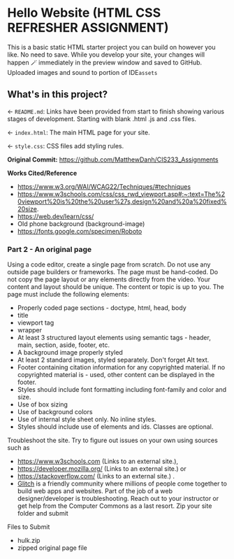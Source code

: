 # Hello Website (HTML CSS REFRESHER ASSIGNMENT)

This is a basic static HTML starter project you can build on however you like. No need to save. While you develop your site, your changes will happen 🪄 immediately in the preview window and saved to GitHub. Uploaded images and sound to portion of IDE`assets` 

## What's in this project?

← `README.md`: Links have been provided from start to finish showing various stages of development. Starting with blank .html .js and .css files. 

← `index.html`: The main HTML page for your site.

← `style.css`: CSS files add styling rules.

**Original Commit:**
https://github.com/MatthewDanh/CIS233_Assignments

**Works Cited/Reference**
- https://www.w3.org/WAI/WCAG22/Techniques/#techniques
- https://www.w3schools.com/css/css_rwd_viewport.asp#:~:text=The%20viewport%20is%20the%20user%27s,design%20and%20a%20fixed%20size.
- https://web.dev/learn/css/
- Old phone background (background-image)
- https://fonts.google.com/specimen/Roboto


### Part 2 - An original page

Using a code editor, create a single page from scratch. Do not use any outside page builders or frameworks. The page must be hand-coded. 
Do not copy the page layout or any elements directly from the video. Your content and layout should be unique. The content or topic is up to you.
The page must include the following elements:

- Properly coded page sections - doctype, html, head, body
- title
- viewport tag
- wrapper
- At least 3 structured layout elements using semantic tags - header, main, section, aside, footer, etc.
- A background image properly styled
- At least 2 standard images, styled separately. Don't forget Alt text.
- Footer containing citation information for any copyrighted material. If no copyrighted material is - used, other content can be displayed in the footer. 
- Styles should include font formatting including font-family and color and size.
- Use of box sizing
- Use of background colors
- Use of internal style sheet only. No inline styles.
- Styles should include use of elements and ids. Classes are optional.


Troubleshoot the site. Try to figure out issues on your own using sources such as 
- https://www.w3schools.com (Links to an external site.), 
- https://developer.mozilla.org/ (Links to an external site.) or 
- https://stackoverflow.com/ (Links to an external site.) . 
- [Glitch](https://glitch.com) is a friendly community where millions of people come together to build web apps and websites.
Part of the job of a web designer/developer is troubleshooting. Reach out to your instructor or get help from the Computer Commons as a last resort.
Zip your site folder and submit
 

Files to Submit

- hulk.zip
- zipped original page file


